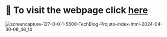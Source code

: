 # 🔗 To visit the webpage click [here](https://techblogprojectcsshtml.netlify.app)
![screencapture-127-0-0-1-5500-TechBlog-Projeto-index-html-2024-04-30-08_46_14](https://github.com/Iuryppedrosa/tech-blog-css-html/assets/89420889/6ddd9493-d43d-43c1-b4c5-50ff39ffc927)

